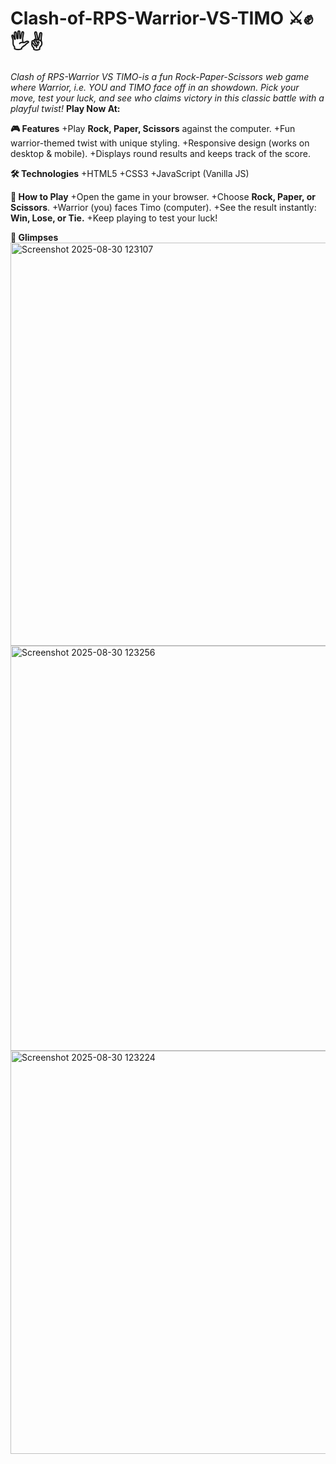 # Clash-of-RPS-Warrior-VS-TIMO ⚔️✊🖐️✌️
*Clash of RPS-Warrior VS TIMO-is a fun Rock-Paper-Scissors web game where Warrior, i.e. YOU and TIMO face off in an showdown. Pick your move, test your luck, and see who claims victory in this classic battle with a playful twist!*
**Play Now At:**


**🎮 Features**
+Play **Rock, Paper, Scissors** against the computer.
+Fun warrior-themed twist with unique styling.
+Responsive design (works on desktop & mobile).
+Displays round results and keeps track of the score.

**🛠️ Technologies**
+HTML5
+CSS3
+JavaScript (Vanilla JS)

**🚀 How to Play**
+Open the game in your browser.
+Choose **Rock, Paper, or Scissors**.
+Warrior (you) faces Timo (computer).
+See the result instantly: **Win, Lose, or Tie.**
+Keep playing to test your luck!

**📸 Glimpses**
<img width="1366" height="645" alt="Screenshot 2025-08-30 123107" src="https://github.com/user-attachments/assets/79893237-9356-42c2-b5b0-aea4baf195e9" />
<img width="1366" height="648" alt="Screenshot 2025-08-30 123256" src="https://github.com/user-attachments/assets/2e8d537b-8849-4b6d-982f-97912bf8a6c4" />
<img width="1366" height="645" alt="Screenshot 2025-08-30 123224" src="https://github.com/user-attachments/assets/4aefe955-b7a7-4534-8616-a46001bdf23f" />






